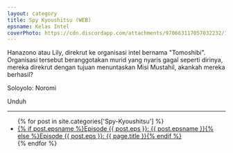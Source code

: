```yaml
---
layout: category
title: Spy Kyoushitsu (WEB)
epsname: Kelas Intel
coverPhoto: https://cdn.discordapp.com/attachments/970663117057032232/1061182688544964658/mpv-shot0182.jpg
---
```


Hanazono atau Lily, direkrut ke organisasi intel bernama "Tomoshibi". Organisasi tersebut beranggotakan murid yang nyaris gagal seperti dirinya, mereka direkrut dengan tujuan menuntaskan Misi Mustahil, akankah mereka berhasil?

Soloyolo: Noromi

Unduh

---
  <ul>
    {% for post in site.categories['Spy-Kyoushitsu'] %}
  <li><a href="{{ site.baseurl }}{{ post.url }}">{% if post.epsname %}Episode {{ post.eps }}: {{ post.epsname }}{% else %}Episode {{ post.eps }}: {{ page.title }}{% endif %}</a></li>
  {% endfor %}
  </ul>